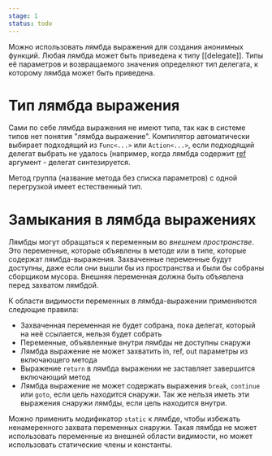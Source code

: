 ```yaml
---
stage: 1
status: todo
---
```

Можно использовать лямбда выражения для создания анонимных функций. Любая лямбда может быть приведена к типу [[delegate]]. Типы её параметров и возвращаемого значения определяют тип делегата, к которому лямбда может быть приведена.

# Тип лямбда выражения

Сами по себе лямбда выражения не имеют типа, так как в системе типов нет понятия "лямбда выражение". Компилятор автоматически выбирает подходящий из `Func<...>` или `Action<...>`, если подходящий делегат выбрать не удалось (например, когда лямбда содержит [ref](Параметры%20методов%20и%20модификаторы#ссылочные%20параметры) аргумент - делегат синтезируется.

Метод группа (название метода без списка параметров) с одной перегрузкой имеет естественный тип.

# Замыкания в лямбда выражениях

Лямбды могут обращаться к переменным во *внешнем пространстве*. Это переменные, которые объявлены в методе или в типе, которые содержат лямбда-выражения. Захваченные переменные будут доступны, даже если они вышли бы из пространства и были бы собраны сборщиком мусора. Внешняя переменная должна быть объявлена перед захватом лямбдой.

К области видимости переменных в лямбда-выражении применяются следющие правила:

- Захваченная переменная не будет собрана, пока делегат, который на неё ссылается, нельзя будет собрать
- Переменные, объявленные внутри лямбды не доступны снаружи
- Лямбда выражение не может захватить in, ref, out параметры из включающего метода
- Выражение `return` в лямбда выражении не заставляет завершится включающий метод
- Лямбда выражение не может содержать выражения `break`, `continue` или `goto`, если цель находится снаружи. Так же нельзя иметь эти выражения снаружи лямбды, если цель находится внутри.

Можно применить модификатор `static` к лямбде, чтобы избежать ненамеренного захвата переменных снаружи. Такая лямбда не может использовать переменные из внешней области видимости, но может использовать статические члены и константы.